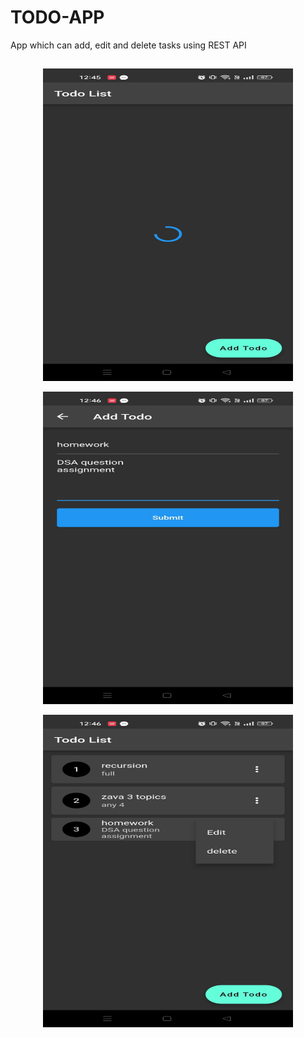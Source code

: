 # TODO-APP
App which can add, edit and delete tasks using REST API


## 
<p align="center">
  <img width="400"  height= 500 src="https://github.com/vaishnavi-sangal/TODO-APP/blob/main/todo1.jpeg" alt="Youtube Tutorial Image">
</p>
<p align="center">
  <img width="400"  height="500" src="https://github.com/vaishnavi-sangal/TODO-APP/blob/main/todo2.jpeg" alt="Youtube Tutorial Image">
</p>
<p align="center">
  <img width="400"  height="500" src="https://github.com/vaishnavi-sangal/TODO-APP/blob/main/todo3.jpeg" alt="Youtube Tutorial Image">
</p>
